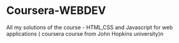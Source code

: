 # Coursera-WEBDEV
All my solutions of the course - HTML,CSS and Javascript for web applications ( coursera course from John Hopkins university)n
